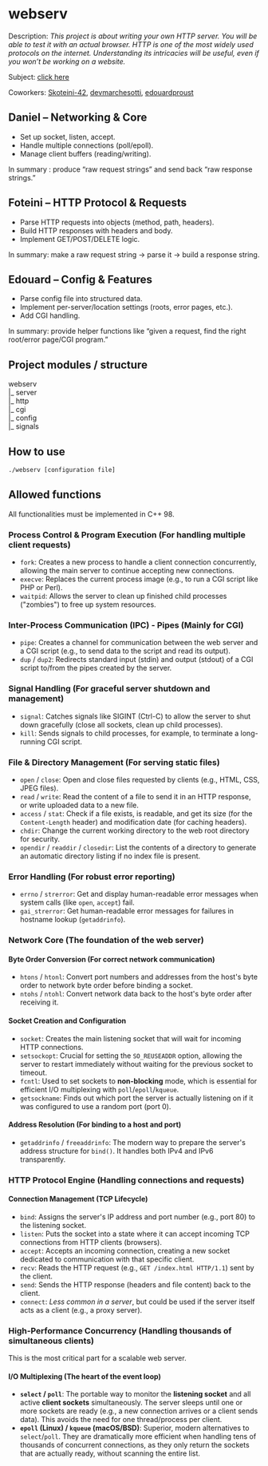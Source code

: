# webserv

Description: *This project is about writing your own HTTP server. You will be able to test it with an actual browser. HTTP is one of the most widely used protocols on the internet. Understanding its intricacies will be useful, even if you won’t be working on a website.*

Subject: [click here](subject/en.subject.pdf)

Coworkers: [Skoteini-42](https://github.com/Skoteini-42), [devmarchesotti](https://github.com/devmarchesotti), [edouardproust](https://github.com/edouardproust)

## Daniel – Networking & Core

* Set up socket, listen, accept.
* Handle multiple connections (poll/epoll).
* Manage client buffers (reading/writing).

In summary : produce “raw request strings” and send back “raw response strings.”

## Foteini – HTTP Protocol & Requests

* Parse HTTP requests into objects (method, path, headers).
* Build HTTP responses with headers and body.
* Implement GET/POST/DELETE logic.

In summary: make a raw request string → parse it → build a response string.

## Edouard – Config & Features

* Parse config file into structured data.
* Implement per-server/location settings (roots, error pages, etc.).
* Add CGI handling.

In summary: provide helper functions like “given a request, find the right root/error page/CGI program.”

## Project modules / structure

webserv\
|_ server\
|_ http\
|_ cgi\
|_ config\
|_ signals

## How to use

```bash
./webserv [configuration file]
```

## Allowed functions

All functionalities must be implemented in C++ 98.

### Process Control & Program Execution (For handling multiple client requests)
* `fork`: Creates a new process to handle a client connection concurrently, allowing the main server to continue accepting new connections.
* `execve`: Replaces the current process image (e.g., to run a CGI script like PHP or Perl).
* `waitpid`: Allows the server to clean up finished child processes ("zombies") to free up system resources.

### Inter-Process Communication (IPC) - Pipes (Mainly for CGI)
* `pipe`: Creates a channel for communication between the web server and a CGI script (e.g., to send data to the script and read its output).
* `dup` / `dup2`: Redirects standard input (stdin) and output (stdout) of a CGI script to/from the pipes created by the server.

### Signal Handling (For graceful server shutdown and management)
* `signal`: Catches signals like SIGINT (Ctrl-C) to allow the server to shut down gracefully (close all sockets, clean up child processes).
* `kill`: Sends signals to child processes, for example, to terminate a long-running CGI script.

### File & Directory Management (For serving static files)
* `open` / `close`: Open and close files requested by clients (e.g., HTML, CSS, JPEG files).
* `read` / `write`: Read the content of a file to send it in an HTTP response, or write uploaded data to a new file.
* `access` / `stat`: Check if a file exists, is readable, and get its size (for the `Content-Length` header) and modification date (for caching headers).
* `chdir`: Change the current working directory to the web root directory for security.
* `opendir` / `readdir` / `closedir`: List the contents of a directory to generate an automatic directory listing if no index file is present.

### Error Handling (For robust error reporting)
* `errno` / `strerror`: Get and display human-readable error messages when system calls (like `open`, `accept`) fail.
* `gai_strerror`: Get human-readable error messages for failures in hostname lookup (`getaddrinfo`).

### Network Core (The foundation of the web server)

#### Byte Order Conversion (For correct network communication)
* `htons` / `htonl`: Convert port numbers and addresses from the host's byte order to network byte order before binding a socket.
* `ntohs` / `ntohl`: Convert network data back to the host's byte order after receiving it.

#### Socket Creation and Configuration
* `socket`: Creates the main listening socket that will wait for incoming HTTP connections.
* `setsockopt`: Crucial for setting the `SO_REUSEADDR` option, allowing the server to restart immediately without waiting for the previous socket to timeout.
* `fcntl`: Used to set sockets to **non-blocking** mode, which is essential for efficient I/O multiplexing with `poll`/`epoll`/`kqueue`.
* `getsockname`: Finds out which port the server is actually listening on if it was configured to use a random port (port 0).

#### Address Resolution (For binding to a host and port)
* `getaddrinfo` / `freeaddrinfo`: The modern way to prepare the server's address structure for `bind()`. It handles both IPv4 and IPv6 transparently.

### HTTP Protocol Engine (Handling connections and requests)

#### Connection Management (TCP Lifecycle)
* `bind`: Assigns the server's IP address and port number (e.g., port 80) to the listening socket.
* `listen`: Puts the socket into a state where it can accept incoming TCP connections from HTTP clients (browsers).
* `accept`: Accepts an incoming connection, creating a new socket dedicated to communication with that specific client.
* `recv`: Reads the HTTP request (e.g., `GET /index.html HTTP/1.1`) sent by the client.
* `send`: Sends the HTTP response (headers and file content) back to the client.
* `connect`: *Less common in a server*, but could be used if the server itself acts as a client (e.g., a proxy server).

### High-Performance Concurrency (Handling thousands of simultaneous clients)

This is the most critical part for a scalable web server.

#### I/O Multiplexing (The heart of the event loop)
* **`select` / `poll`**: The portable way to monitor the **listening socket** and all active **client sockets** simultaneously. The server sleeps until one or more sockets are ready (e.g., a new connection arrives or a client sends data). This avoids the need for one thread/process per client.
* **`epoll` (Linux) / `kqueue` (macOS/BSD)**: Superior, modern alternatives to `select`/`poll`. They are dramatically more efficient when handling tens of thousands of concurrent connections, as they only return the sockets that are actually ready, without scanning the entire list.
